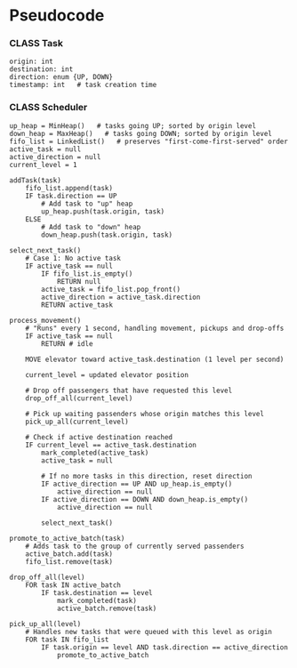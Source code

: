 # Pseudocode

### CLASS Task
    origin: int 
    destination: int 
    direction: enum {UP, DOWN} 
    timestamp: int   # task creation time

### CLASS Scheduler
    up_heap = MinHeap()   # tasks going UP; sorted by origin level
    down_heap = MaxHeap()   # tasks going DOWN; sorted by origin level
    fifo_list = LinkedList()   # preserves "first-come-first-served" order
    active_task = null
    active_direction = null
    current_level = 1
    
    addTask(task)
        fifo_list.append(task)
        IF task.direction == UP
            # Add task to "up" heap
            up_heap.push(task.origin, task)
        ELSE
            # Add task to "down" heap
            down_heap.push(task.origin, task)

    select_next_task()
        # Case 1: No active task
        IF active_task == null
            IF fifo_list.is_empty()
                RETURN null
            active_task = fifo_list.pop_front()
            active_direction = active_task.direction
            RETURN active_task

    process_movement()
        # "Runs" every 1 second, handling movement, pickups and drop-offs
        IF active_task == null
            RETURN # idle

        MOVE elevator toward active_task.destination (1 level per second)

        current_level = updated elevator position

        # Drop off passengers that have requested this level
        drop_off_all(current_level)

        # Pick up waiting passenders whose origin matches this level
        pick_up_all(current_level)

        # Check if active destination reached
        IF current_level == active_task.destination
            mark_completed(active_task)
            active_task = null

            # If no more tasks in this direction, reset direction
            IF active_direction == UP AND up_heap.is_empty()
                active_direction == null
            IF active_direction == DOWN AND down_heap.is_empty()
                active_direction == null

            select_next_task()

    promote_to_active_batch(task)
        # Adds task to the group of currently served passenders
        active_batch.add(task)
        fifo_list.remove(task)

    drop_off_all(level)
        FOR task IN active_batch
            IF task.destination == level
                mark_completed(task)
                active_batch.remove(task)

    pick_up_all(level)
        # Handles new tasks that were queued with this level as origin
        FOR task IN fifo_list
            IF task.origin == level AND task.direction == active_direction
                promote_to_active_batch

    